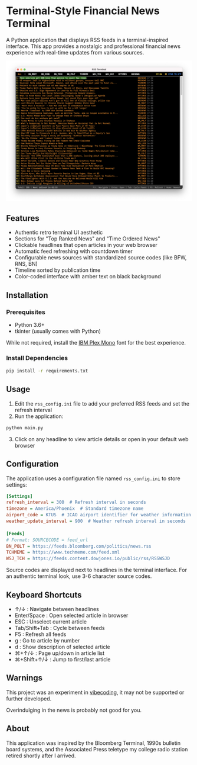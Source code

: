 # Terminal-Style Financial News Terminal

A Python application that displays RSS feeds in a terminal-inspired interface. This app provides a nostalgic and professional financial news experience with real-time updates from various sources.

![RSS Terminal App Screenshot](rss-terminal.png)

## Features

- Authentic retro terminal UI aesthetic
- Sections for "Top Ranked News" and "Time Ordered News"
- Clickable headlines that open articles in your web browser
- Automatic feed refreshing with countdown timer
- Configurable news sources with standardized source codes (like BFW, RNS, BN)
- Timeline sorted by publication time
- Color-coded interface with amber text on black background

## Installation

### Prerequisites

- Python 3.6+
- tkinter (usually comes with Python)

While not required, install the [IBM Plex Mono](https://fonts.google.com/specimen/IBM+Plex+Mono) font for the best experience.

### Install Dependencies

```bash
pip install -r requirements.txt
```

## Usage

1. Edit the `rss_config.ini` file to add your preferred RSS feeds and set the refresh interval
2. Run the application:

```bash
python main.py
```

3. Click on any headline to view article details or open in your default web browser

## Configuration

The application uses a configuration file named `rss_config.ini` to store settings:

```ini
[Settings]
refresh_interval = 300  # Refresh interval in seconds
timezone = America/Phoenix  # Standard timezone name
airport_code = KTUS  # ICAO airport identifier for weather information
weather_update_interval = 900  # Weather refresh interval in seconds

[Feeds]
# Format: SOURCECODE = feed_url
BN_POLT = https://feeds.bloomberg.com/politics/news.rss
TCHMEME = https://www.techmeme.com/feed.xml
WSJ_TCH = https://feeds.content.dowjones.io/public/rss/RSSWSJD
```

Source codes are displayed next to headlines in the terminal interface. For an authentic terminal look, use 3-6 character source codes.

## Keyboard Shortcuts

- ↑/↓ : Navigate between headlines
- Enter/Space : Open selected article in browser
- ESC : Unselect current article
- Tab/Shift+Tab : Cycle between feeds
- F5 : Refresh all feeds
- g : Go to article by number
- d : Show description of selected article
- ⌘+↑/↓ : Page up/down in article list
- ⌘+Shift+↑/↓ : Jump to first/last article

## Warnings
This project was an experiment in [vibecoding](https://www.robotonwheels.com/projects/rss-terminal), it may not be supported or further developed. 

Overindulging in the news is probably not good for you.

## About

This application was inspired by the Bloomberg Terminal, 1990s bulletin board systems, and the Associated Press teletype my college radio station retired shortly after I arrived.

